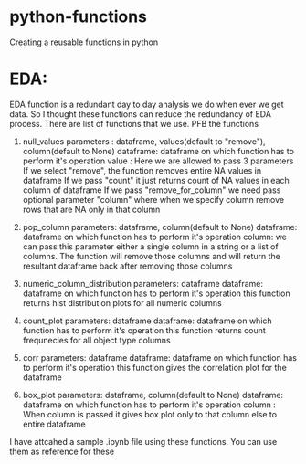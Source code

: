 # python-functions
Creating a reusable functions in python

# EDA:

EDA function is a redundant day to day analysis we do when ever we get data. So I thought these functions can reduce the redundancy of EDA process. There are list of functions that we use. PFB the functions

1. null_values 
  parameters : dataframe, values(default to "remove"), column(default to None)
    dataframe: dataframe on which function has to perform it's operation
    value : Here we are allowed to pass 3 parameters
    If we select "remove", the function removes entire NA values in dataframe
    If we pass "count" it just returns count of NA values in each column of dataframe
    If we pass "remove_for_column" we need pass optional parameter "column" where when we specify column remove rows that are NA only in that column

2. pop_column
  parameters: dataframe, column(default to None)
    dataframe: dataframe on which function has to perform it's operation
    column: we can pass this parameter either a single column in a string or a list of columns. The function will remove those columns and will return the resultant dataframe back after removing those columns
    
3. numeric_column_distribution
  parameters: dataframe
        dataframe: dataframe on which function has to perform it's operation
        this function returns hist distribution plots for all numeric columns
        
4. count_plot
  parameters: dataframe
        dataframe: dataframe on which function has to perform it's operation
        this function returns count frequnecies for all object type columns
        
5. corr
  parameters: dataframe
        dataframe: dataframe on which function has to perform it's operation
        this function gives the correlation plot for the dataframe
        
6. box_plot
  parameters: dataframe, column(default to None) 
        dataframe: dataframe on which function has to perform it's operation
        column : When column is passed it gives box plot only to that column else to entire dataframe
        
I have attcahed a sample .ipynb file using these functions. You can use them as reference for these
        
        
  
